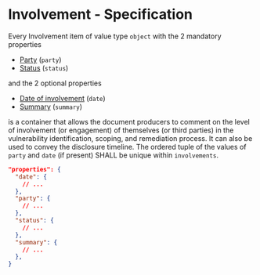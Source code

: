 # Involvement - Specification

Every Involvement item of value type `object` with the 2 mandatory properties

* [Party](involvement/party-spec.en.md) (`party`)
* [Status](involvement/status-spec.en.md) (`status`)

and the 2 optional properties

* [Date of involvement](involvement/date-spec.en.md) (`date`)
* [Summary](involvement/summary-spec.en.md) (`summary`)

is a container that allows the document producers to comment on the level of
involvement (or engagement) of themselves
(or third parties) in the vulnerability identification, scoping, and remediation
process. It can also be used to convey the disclosure timeline. The ordered
tuple of the values of `party` and `date` (if present) SHALL be unique within
`involvements`.

```json
"properties": {
  "date": {
    // ...
  },
  "party": {
    // ...
  },
  "status": {
    // ...
  },
  "summary": {
    // ...
  },
}
```
